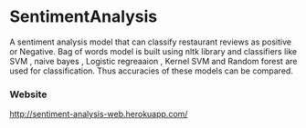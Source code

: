 # SentimentAnalysis
A sentiment analysis model that can classify restaurant reviews as positive or Negative. Bag of words model is built using nltk library and classifiers like SVM , naive bayes , Logistic regreaaion , Kernel SVM and Random forest are used for classification. Thus accuracies of these models can be compared.
### Website
http://sentiment-analysis-web.herokuapp.com/
